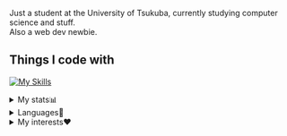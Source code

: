 Just a student at the University of Tsukuba, currently studying computer science and stuff.  
Also a web dev newbie.

## Things I code with

[![My Skills](https://skillicons.dev/icons?i=python,js,ts,ruby,crystal,go,html,css,react,rails,neovim)](https://skillicons.dev)

<details>
  <summary>My stats📊</summary>

![](https://raw.githubusercontent.com/Mimori256/Mimori256/main/profile-summary-card-output/calm/3-stats.svg)
![](https://raw.githubusercontent.com/Mimori256/Mimori256/main/profile-summary-card-output/calm/2-most-commit-language.svg)

Total coding time(Since Aug 28th 2022)  
 [![wakatime](https://wakatime.com/badge/user/f5e28545-6c22-4bfd-9d9e-5dbf84fa4d4f.svg)](https://wakatime.com/@f5e28545-6c22-4bfd-9d9e-5dbf84fa4d4f)

</details>

<details>
  <summary>Languages📖</summary>
  
  * Japanese :jp: (Native)
  * English :uk: (Decent) 
  * Spanish :es: (Okay)
</details>

<details>
  <summary>My interests❤</summary>
  
  * NLP(Natural Language Processing) 📊
  * Language Learning 📖
  * Chess ♟️
</detalils>

